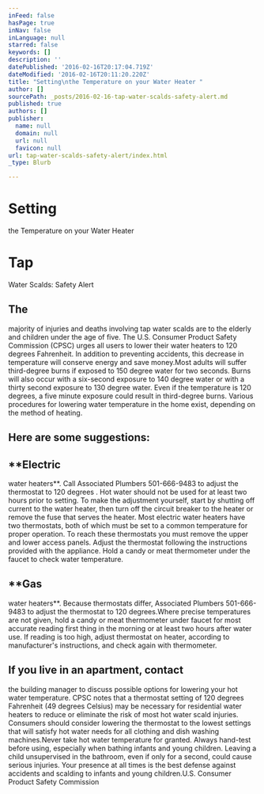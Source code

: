```yaml
---
inFeed: false
hasPage: true
inNav: false
inLanguage: null
starred: false
keywords: []
description: ''
datePublished: '2016-02-16T20:17:04.719Z'
dateModified: '2016-02-16T20:11:20.220Z'
title: "Setting\nthe Temperature on your Water Heater "
author: []
sourcePath: _posts/2016-02-16-tap-water-scalds-safety-alert.md
published: true
authors: []
publisher:
  name: null
  domain: null
  url: null
  favicon: null
url: tap-water-scalds-safety-alert/index.html
_type: Blurb

---
```

# Setting
the Temperature on your Water Heater 

# Tap
Water Scalds: Safety Alert

## The
majority of injuries and deaths involving tap water scalds are to the
elderly and children under the age of five. The U.S. Consumer Product
Safety Commission (CPSC) urges all users to lower their water heaters
to 120 degrees Fahrenheit. In addition to preventing accidents, this
decrease in temperature will conserve energy and save money.Most
adults will suffer third-degree burns if exposed to 150 degree water
for two seconds. Burns will also occur with a six-second exposure to
140 degree water or with a thirty second exposure to 130 degree
water. Even if the temperature is 120 degrees, a five minute exposure
could result in third-degree burns. Various procedures for lowering
water temperature in the home exist, depending on the method of
heating. 

## Here are some suggestions:

## **Electric
water heaters**.
Call Associated Plumbers 501-666-9483  to adjust the thermostat to 120 degrees . Hot water should not be
used for at least two hours prior to setting. To make the adjustment
yourself, start by shutting off current to the water heater, then
turn off the circuit breaker to the heater or remove the fuse that
serves the heater. Most electric water heaters have two thermostats,
both of which must be set to a common temperature for proper
operation. To reach these thermostats you must remove the upper and
lower access panels. Adjust the thermostat following the instructions
provided with the appliance. Hold a candy or meat thermometer under
the faucet to check water temperature.

## **Gas
water heaters**.
Because thermostats differ, Associated Plumbers 501-666-9483  to adjust the thermostat to 120 degrees.Where precise temperatures are not given, hold a candy
or meat thermometer under faucet for most accurate reading first
thing in the morning or at least two hours after water use. If
reading is too high, adjust thermostat on heater, according to
manufacturer's instructions, and check again with thermometer.

## If you live in an apartment, contact
the building manager to discuss possible options for lowering your hot water temperature. CPSC
notes that a thermostat setting of 120 degrees Fahrenheit (49 degrees
Celsius) may be necessary for residential water heaters to reduce or
eliminate the risk of most hot water scald injuries. Consumers should
consider lowering the thermostat to the lowest settings that will
satisfy hot water needs for all clothing and dish washing machines.Never
take hot water temperature for granted. Always hand-test before
using, especially when bathing infants and young children. Leaving a
child unsupervised in the bathroom, even if only for a second, could
cause serious injuries. Your presence at all times is the best
defense against accidents and scalding to infants and young children.U.S.
Consumer Product Safety Commission